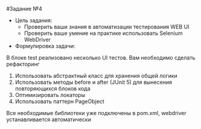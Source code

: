 #Задание №4
- Цель задания:
    - Проверить ваши знания в автоматизации тестирования WEB UI
    - Проверить ваше умение на практике использовать Selenium WebDriver
- Формулировка задачи:

В блоке test реализовано несколько UI тестов. Вам необходимо сделать рефакторинг
1) Использовать абстрактный класс для хранения общей логики
2) Использовать методы before и after (JUnit 5) для вынесения повторяющихся блоков кода
3) Оптимизировать локаторы
4) Использовать паттерн PageObject

Все необходимые библиотеки уже подключены в pom.xml, webdriver устанавливается автоматически